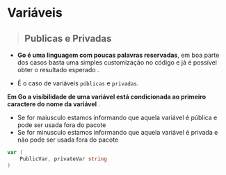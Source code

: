 # Variáveis

> ## Publicas e Privadas 

- **Go é uma linguagem com poucas palavras reservadas**, em boa parte dos casos basta uma simples 
customização no código e já é possível obter o resultado esperado . 

- É o caso de variáveis `públicas` e `privadas`. 

**Em Go a visibilidade de uma variável está condicionada ao  primeiro caractere do nome da variável** . 

* Se for maiusculo estamos informando que aquela variável é pública e pode ser usada fora do pacote
* Se for minusculo estamos informando que aquela variável é privada e não pode ser usada fora do pacote

```go 
var (
	PublicVar, privateVar string
)
```
